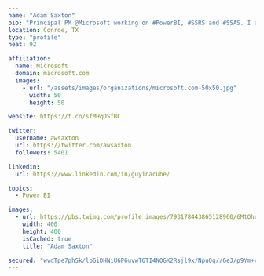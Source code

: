 ```yaml
---
name: "Adam Saxton"
bio: "Principal PM @Microsoft working on #PowerBI, #SSRS and #SSAS. I also go by @GuyInACube"
location: Conroe, TX
type: "profile"
heat: 92

affiliation:
  name: Microsoft
  domain: microsoft.com
  images:
    - url: "/assets/images/organizations/microsoft.com-50x50.jpg"
      width: 50
      height: 50

website: https://t.co/sfMHqOSfBC

twitter:
  username: awsaxton
  url: https://twitter.com/awsaxton
  followers: 5401

linkedin:
  url: https://www.linkedin.com/in/guyinacube/

topics:
  - Power BI

images:
  - url: https://pbs.twimg.com/profile_images/793178443865128960/6MtOhub__400x400.jpg
    width: 400
    height: 400
    isCached: true
    title: "Adam Saxton"

secured: "wvdTpe7phSk/lpGiDHNiU6P6uvwT6TI4NOGK2Rsjl9x/Npu0q//GeJ/p9Ym+cOJXGRsq5g2/hf/8vYpGPWQLnaA3pweHqDr6Y9aBNhN7aKQZ7A5yqnzdh+xoODhN68/j09oT5SdFig3wDORuyIH2H8AV3emx49LZ7skU7f5uExsmxmGfO/IYkTacf2lcFhAnpyoVGaq+A23EGO1NgyYmWX6U7xfSgctw9GG8a83i0U7oCmKcHKepkiVVsCCK3iNBZiqtwOdhXQn3lgn2MLm3PbjzIGAozdord/pKKg0HOQ0dYWXz/DMWi4K9PLZ4hq/xeY+n0Td1AEApmZqAGwJZBwOyAD/P4y5jrdlTZrO5hFt1IIwk1SgvRkIdtmUgWCtEyHwKcMh0l+FUPYQpvUycVRGbWIaa3zEdm9Gy9rmTs/8=;2qxGrxgjdhn2g7RFE82/0A=="
---
```


